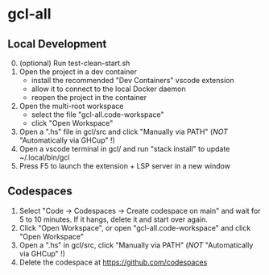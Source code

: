 # gcl-all

## Local Development
0. (optional) Run test-clean-start.sh
1. Open the project in a dev container
   - install the recommended "Dev Containers" vscode extension
   - allow it to connect to the local Docker daemon
   - reopen the project in the container
2. Open the multi-root workspace
   - select the file "gcl-all.code-workspace"
   - click "Open Workspace"
3. Open a ".hs" file in gcl/src and click "Manually via PATH" (*NOT* "Automatically via GHCup" !)
4. Open a vscode terminal in gcl/ and run "stack install" to update ~/.local/bin/gcl
5. Press F5 to launch the extension + LSP server in a new window


## Codespaces
1. Select "Code -> Codespaces -> Create codespace on main" and wait for 5 to 10 minutes. If it hangs, delete it and start over again.
2. Click "Open Workspace", or open "gcl-all.code-workspace" and click "Open Workspace"
3. Open a ".hs" in gcl/src, click "Manually via PATH" (*NOT* "Automatically via GHCup" !)
4. Delete the codespace at https://github.com/codespaces
